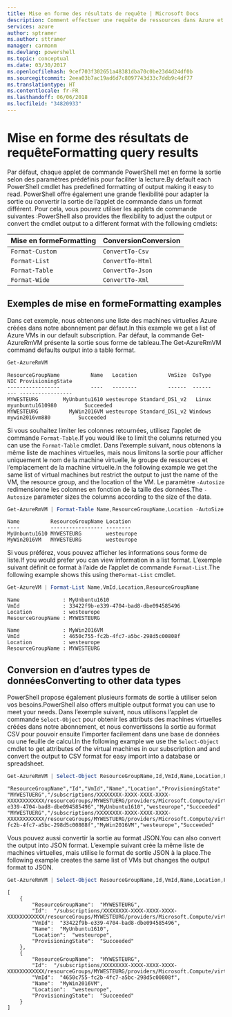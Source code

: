 ```yaml
---
title: Mise en forme des résultats de requête | Microsoft Docs
description: Comment effectuer une requête de ressources dans Azure et mettre en forme les résultats.
services: azure
author: sptramer
ms.author: sttramer
manager: carmonm
ms.devlang: powershell
ms.topic: conceptual
ms.date: 03/30/2017
ms.openlocfilehash: 9cef703f302651a48381dba70c0be23d4d24df0b
ms.sourcegitcommit: 2eea03b7ac19ad6d7c8097743d33c7ddb9c4df77
ms.translationtype: HT
ms.contentlocale: fr-FR
ms.lasthandoff: 06/06/2018
ms.locfileid: "34820933"
---
```

# <a name="formatting-query-results"></a><span data-ttu-id="a0f80-103">Mise en forme des résultats de requête</span><span class="sxs-lookup"><span data-stu-id="a0f80-103">Formatting query results</span></span>

<span data-ttu-id="a0f80-104">Par défaut, chaque applet de commande PowerShell met en forme la sortie selon des paramètres prédéfinis pour faciliter la lecture.</span><span class="sxs-lookup"><span data-stu-id="a0f80-104">By default each PowerShell cmdlet has predefined formatting of output making it easy to read.</span></span>  <span data-ttu-id="a0f80-105">PowerShell offre également une grande flexibilité pour adapter la sortie ou convertir la sortie de l’applet de commande dans un format différent. Pour cela, vous pouvez utiliser les applets de commande suivantes :</span><span class="sxs-lookup"><span data-stu-id="a0f80-105">PowerShell also provides the flexibility to adjust the output or convert the cmdlet output to a different format with the following cmdlets:</span></span>

| <span data-ttu-id="a0f80-106">Mise en forme</span><span class="sxs-lookup"><span data-stu-id="a0f80-106">Formatting</span></span>      | <span data-ttu-id="a0f80-107">Conversion</span><span class="sxs-lookup"><span data-stu-id="a0f80-107">Conversion</span></span>       |
|-----------------|------------------|
| `Format-Custom` | `ConvertTo-Csv`  |
| `Format-List`   | `ConvertTo-Html` |
| `Format-Table`  | `ConvertTo-Json` |
| `Format-Wide`   | `ConvertTo-Xml`  |

## <a name="formatting-examples"></a><span data-ttu-id="a0f80-108">Exemples de mise en forme</span><span class="sxs-lookup"><span data-stu-id="a0f80-108">Formatting examples</span></span>

<span data-ttu-id="a0f80-109">Dans cet exemple, nous obtenons une liste des machines virtuelles Azure créées dans notre abonnement par défaut.</span><span class="sxs-lookup"><span data-stu-id="a0f80-109">In this example we get a list of Azure VMs in our default subscription.</span></span>  <span data-ttu-id="a0f80-110">Par défaut, la commande Get-AzureRmVM présente la sortie sous forme de tableau.</span><span class="sxs-lookup"><span data-stu-id="a0f80-110">The Get-AzureRmVM command defaults output into a table format.</span></span>

```powershell
Get-AzureRmVM
```

```
ResourceGroupName          Name   Location          VmSize  OsType              NIC ProvisioningState
-----------------          ----   --------          ------  ------              --- -----------------
MYWESTEURG        MyUnbuntu1610 westeurope Standard_DS1_v2   Linux myunbuntu1610980         Succeeded
MYWESTEURG          MyWin2016VM westeurope Standard_DS1_v2 Windows   mywin2016vm880         Succeeded
```

<span data-ttu-id="a0f80-111">Si vous souhaitez limiter les colonnes retournées, utilisez l’applet de commande `Format-Table`.</span><span class="sxs-lookup"><span data-stu-id="a0f80-111">If you would like to limit the columns returned you can use the `Format-Table` cmdlet.</span></span> <span data-ttu-id="a0f80-112">Dans l’exemple suivant, nous obtenons la même liste de machines virtuelles, mais nous limitons la sortie pour afficher uniquement le nom de la machine virtuelle, le groupe de ressources et l’emplacement de la machine virtuelle.</span><span class="sxs-lookup"><span data-stu-id="a0f80-112">In the following example we get the same list of virtual machines but restrict the output to just the name of the VM, the resource group, and the location of the VM.</span></span>  <span data-ttu-id="a0f80-113">Le paramètre `-Autosize` redimensionne les colonnes en fonction de la taille des données.</span><span class="sxs-lookup"><span data-stu-id="a0f80-113">The `-Autosize` parameter sizes the columns according to the size of the data.</span></span>

```powershell
Get-AzureRmVM | Format-Table Name,ResourceGroupName,Location -AutoSize
```

```
Name          ResourceGroupName Location
----          ----------------- --------
MyUnbuntu1610 MYWESTEURG        westeurope
MyWin2016VM   MYWESTEURG        westeurope
```

<span data-ttu-id="a0f80-114">Si vous préférez, vous pouvez afficher les informations sous forme de liste.</span><span class="sxs-lookup"><span data-stu-id="a0f80-114">If you would prefer you can view information in a list format.</span></span> <span data-ttu-id="a0f80-115">L’exemple suivant définit ce format à l’aide de l’applet de commande `Format-List`.</span><span class="sxs-lookup"><span data-stu-id="a0f80-115">The following example shows this using the`Format-List` cmdlet.</span></span>

```powershell
Get-AzureVM | Format-List Name,VmId,Location,ResourceGroupName
```

```
Name              : MyUnbuntu1610
VmId              : 33422f9b-e339-4704-bad8-dbe094585496
Location          : westeurope
ResourceGroupName : MYWESTEURG

Name              : MyWin2016VM
VmId              : 4650c755-fc2b-4fc7-a5bc-298d5c00808f
Location          : westeurope
ResourceGroupName : MYWESTEURG
```

## <a name="converting-to-other-data-types"></a><span data-ttu-id="a0f80-116">Conversion en d’autres types de données</span><span class="sxs-lookup"><span data-stu-id="a0f80-116">Converting to other data types</span></span>

<span data-ttu-id="a0f80-117">PowerShell propose également plusieurs formats de sortie à utiliser selon vos besoins.</span><span class="sxs-lookup"><span data-stu-id="a0f80-117">PowerShell also offers multiple output format you can use to meet your needs.</span></span>  <span data-ttu-id="a0f80-118">Dans l’exemple suivant, nous utilisons l’applet de commande `Select-Object` pour obtenir les attributs des machines virtuelles créées dans notre abonnement, et nous convertissons la sortie au format CSV pour pouvoir ensuite l’importer facilement dans une base de données ou une feuille de calcul.</span><span class="sxs-lookup"><span data-stu-id="a0f80-118">In the following example we use the `Select-Object` cmdlet to get attributes of the virtual machines in our subscription and and convert the output to CSV format for easy import into a database or spreadsheet.</span></span>

```powershell
Get-AzureRmVM | Select-Object ResourceGroupName,Id,VmId,Name,Location,ProvisioningState | ConvertTo-Csv -NoTypeInformation
```

```
"ResourceGroupName","Id","VmId","Name","Location","ProvisioningState"
"MYWESTUERG","/subscriptions/XXXXXXXX-XXXX-XXXX-XXXX-XXXXXXXXXXXX/resourceGroups/MYWESTUERG/providers/Microsoft.Compute/virtualMachines/MyUnbuntu1610","33422f9b-e339-4704-bad8-dbe094585496","MyUnbuntu1610","westeurope","Succeeded"
"MYWESTUERG","/subscriptions/XXXXXXXX-XXXX-XXXX-XXXX-XXXXXXXXXXXX/resourceGroups/MYWESTUERG/providers/Microsoft.Compute/virtualMachines/MyWin2016VM","4650c755-fc2b-4fc7-a5bc-298d5c00808f","MyWin2016VM","westeurope","Succeeded"
```

<span data-ttu-id="a0f80-119">Vous pouvez aussi convertir la sortie au format JSON.</span><span class="sxs-lookup"><span data-stu-id="a0f80-119">You can also convert the output into JSON format.</span></span>  <span data-ttu-id="a0f80-120">L’exemple suivant crée la même liste de machines virtuelles, mais utilise le format de sortie JSON à la place.</span><span class="sxs-lookup"><span data-stu-id="a0f80-120">The following example creates the same list of VMs but changes the output format to JSON.</span></span>

```powershell
Get-AzureRmVM | Select-Object ResourceGroupName,Id,VmId,Name,Location,ProvisioningState | ConvertTo-Json
```

```
[
    {
        "ResourceGroupName":  "MYWESTEURG",
        "Id":  "/subscriptions/XXXXXXXX-XXXX-XXXX-XXXX-XXXXXXXXXXXX/resourceGroups/MYWESTEURG/providers/Microsoft.Compute/virtualMachines/MyUnbuntu1610",
        "VmId":  "33422f9b-e339-4704-bad8-dbe094585496",
        "Name":  "MyUnbuntu1610",
        "Location":  "westeurope",
        "ProvisioningState":  "Succeeded"
    },
    {
        "ResourceGroupName":  "MYWESTEURG",
        "Id":  "/subscriptions/XXXXXXXX-XXXX-XXXX-XXXX-XXXXXXXXXXXX/resourceGroups/MYWESTEURG/providers/Microsoft.Compute/virtualMachines/MyWin2016VM",
        "VmId":  "4650c755-fc2b-4fc7-a5bc-298d5c00808f",
        "Name":  "MyWin2016VM",
        "Location":  "westeurope",
        "ProvisioningState":  "Succeeded"
    }
]
```
